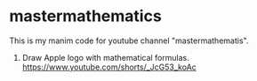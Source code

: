 # mastermathematics
This is my manim code for youtube channel "mastermathematis".

1. Draw Apple logo with mathematical formulas.
https://www.youtube.com/shorts/_JcG53_koAc
